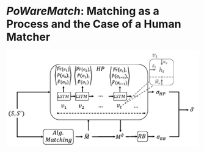 # *PoWareMatch*: Matching as a Process and the Case of a Human Matcher
<p align="center">
<img src ="/fig.JPG">
</p>